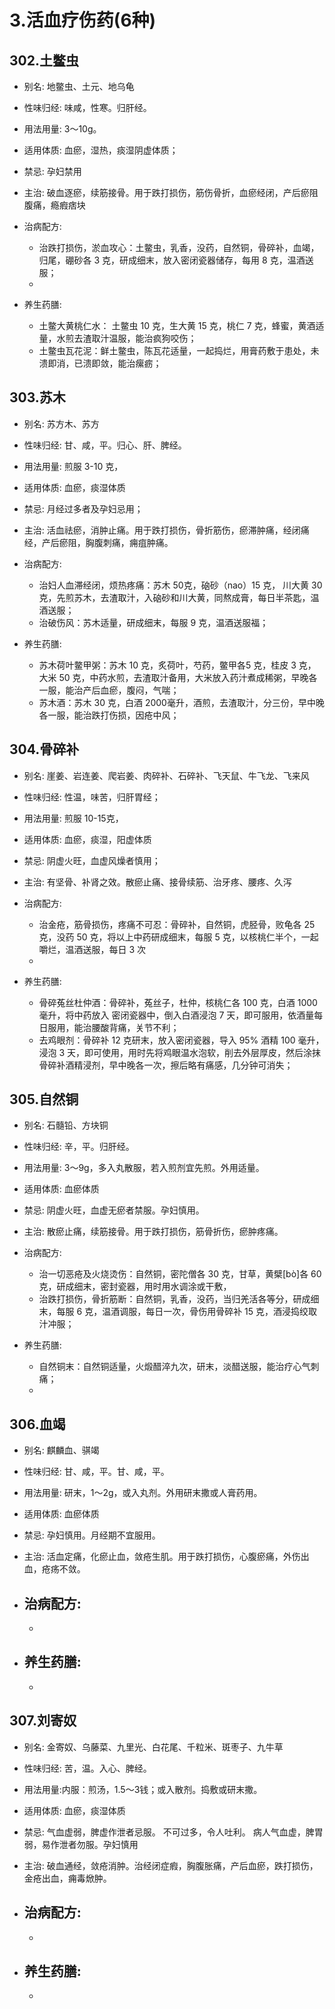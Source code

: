 # 3.活血疗伤药(6种)



## 302.土鳖虫

- 别名: 地鳖虫、土元、地乌龟
- 性味归经: 味咸，性寒。归肝经。　
- 用法用量: 3～10g。
- 适用体质: 血瘀，湿热，痰湿阴虚体质；
- 禁忌: 孕妇禁用

- 主治: 破血逐瘀，续筋接骨。用于跌打损伤，筋伤骨折，血瘀经闭，产后瘀阻腹痛，瘾瘕痞块
- 治病配方: 
  - 治跌打损伤，淤血攻心：土鳖虫，乳香，没药，自然铜，骨碎补，血竭，归尾，硼砂各 3 克，研成细末，放入密闭瓷器储存，每用 8 克，温酒送服；
  - 
  
- 养生药膳: 
  - 土鳖大黄桃仁水： 土鳖虫 10 克，生大黄 15 克，桃仁 7 克，蜂蜜，黄酒适量，水煎去渣取汁温服，能治疯狗咬伤；
  - 土鳖虫瓦花泥：鲜土鳖虫，陈瓦花适量，一起捣烂，用膏药敷于患处，未溃即消，已溃即敛，能治瘰疬；



## 303.苏木

- 别名: 苏方木、苏方
- 性味归经: 甘、咸，平。归心、肝、脾经。
- 用法用量: 煎服 3-10 克，
- 适用体质: 血瘀，痰湿体质
- 禁忌: 月经过多者及孕妇忌用；

- 主治: 活血祛瘀，消肿止痛。用于跌打损伤，骨折筋伤，瘀滞肿痛，经闭痛经，产后瘀阻，胸腹刺痛，痈疽肿痛。
- 治病配方: 
  - 治妇人血滞经闭，烦热疼痛：苏木 50克，硇砂（nao）15 克， 川大黄 30 克，先煎苏木，去渣取汁，入硇砂和川大黄，同熬成膏，每日半茶匙，温酒送服；
  - 治破伤风：苏木适量，研成细末，每服 9 克，温酒送服福；
  
- 养生药膳: 
  - 苏木荷叶鳖甲粥：苏木 10 克，炙荷叶，芍药，鳖甲各5 克，桂皮 3 克，大米 50 克，中药水煎，去渣取汁备用，大米放入药汁煮成稀粥，早晚各一服，能治产后血瘀，腹闷，气喘；
  - 苏木酒：苏木 30 克，白酒 2000毫升，酒煎，去渣取汁，分三份，早中晚各一服，能治跌打伤损，因疮中风；


## 304.骨碎补

- 别名: 崖姜、岩连姜、爬岩姜、肉碎补、石碎补、飞天鼠、牛飞龙、飞来风
- 性味归经: 性温，味苦，归肝胃经；
- 用法用量: 煎服 10-15克，
- 适用体质: 血瘀，痰湿，阳虚体质
- 禁忌: 阴虚火旺，血虚风燥者慎用；

- 主治: 有坚骨、补肾之效。散瘀止痛、接骨续筋、治牙疼、腰疼、久泻
- 治病配方: 
  - 治金疮，筋骨损伤，疼痛不可忍：骨碎补，自然铜，虎胫骨，败龟各 25 克，没药 50 克，将以上中药研成细末，每服 5 克，以核桃仁半个，一起嚼烂，温酒送服，每日 3 次
  - 
  
- 养生药膳: 
  - 骨碎菟丝杜仲酒：骨碎补，菟丝子，杜仲，核桃仁各 100 克，白酒 1000毫升，将中药放入 密闭瓷器中，倒入白酒浸泡 7 天，即可服用，依酒量每日服用，能治腰酸背痛，关节不利；
  - 去鸡眼剂：骨碎补 12 克研末，放入密闭瓷器，导入 95% 酒精 100 毫升，浸泡 3 天，即可使用，用时先将鸡眼温水泡软，削去外层厚皮，然后涂抹骨碎补酒精浸剂，早中晚各一次，擦后略有痛感，几分钟可消失；


## 305.自然铜

- 别名: 石髓铅、方块铜
- 性味归经: 辛，平。归肝经。
- 用法用量: 3～9g，多入丸散服，若入煎剂宜先煎。外用适量。
- 适用体质: 血瘀体质
- 禁忌: 阴虚火旺，血虚无瘀者禁服。孕妇慎用。

- 主治: 散瘀止痛，续筋接骨。用于跌打损伤，筋骨折伤，瘀肿疼痛。
- 治病配方: 
  - 治一切恶疮及火烧烫伤：自然铜，密陀僧各 30 克，甘草，黄檗[bò]各 60 克，研成细末，密封瓷器，用时用水调涂或干敷，
  - 治跌打损伤，骨折筋断：自然铜，乳香，没药，当归羌活各等分，研成细末，每服 6 克，温酒调服，每日一次，骨伤用骨碎补 15 克，酒浸捣绞取汁冲服；
  
- 养生药膳: 
  - 自然铜末：自然铜适量，火煅醋淬九次，研末，淡醋送服，能治疗心气刺痛；
  -


## 306.血竭
- 别名: 麒麟血、骐竭
- 性味归经: 甘、咸，平。甘、咸，平。
- 用法用量: 研末，1～2g，或入丸剂。外用研末撒或人膏药用。
- 适用体质: 血瘀体质
- 禁忌: 孕妇慎用。月经期不宜服用。

- 主治: 活血定痛，化瘀止血，敛疮生肌。用于跌打损伤，心腹瘀痛，外伤出血，疮疡不敛。
- 治病配方: 
  - 
  - 
  
- 养生药膳: 
  -
  -



## 307.刘寄奴

- 别名: 金寄奴、乌藤菜、九里光、白花尾、千粒米、斑枣子、九牛草
- 性味归经: 苦，温。入心、脾经。
- 用法用量:内服：煎汤，1.5～3钱；或入散剂。捣敷或研末撒。
- 适用体质: 血瘀，痰湿体质
- 禁忌: 气血虚弱，脾虚作泄者忌服。 不可过多，令人吐利。 病人气血虚，脾胃弱，易作泄者勿服。孕妇慎用

- 主治: 破血通经，敛疮消肿。治经闭症瘕，胸腹胀痛，产后血瘀，跌打损伤，金疮出血，痈毒焮肿。
- 治病配方: 
  - 
  - 
  
- 养生药膳: 
  -
  -




